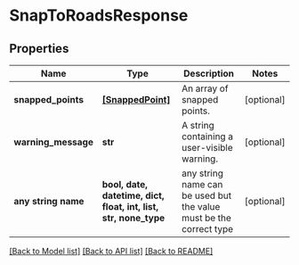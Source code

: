 # SnapToRoadsResponse


## Properties
Name | Type | Description | Notes
------------ | ------------- | ------------- | -------------
**snapped_points** | [**[SnappedPoint]**](SnappedPoint.md) | An array of snapped points. | [optional] 
**warning_message** | **str** | A string containing a user-visible warning. | [optional] 
**any string name** | **bool, date, datetime, dict, float, int, list, str, none_type** | any string name can be used but the value must be the correct type | [optional]

[[Back to Model list]](../README.md#documentation-for-models) [[Back to API list]](../README.md#documentation-for-api-endpoints) [[Back to README]](../README.md)



